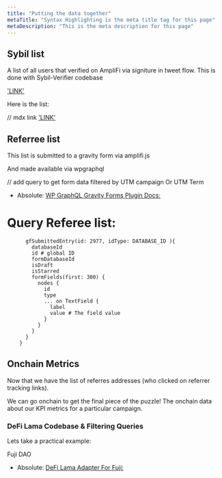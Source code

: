 ```yaml
---
title: "Putting the data together"
metaTitle: "Syntax Highlighting is the meta title tag for this page"
metaDescription: "This is the meta description for this page"
---
```


## Sybil list

A list of all users that verified on AmpliFi via signiture in tweet flow.
This is done with Sybil-Verifier codebase

['LINK'](https://github.com/CRE8RDAO/sybil-verifier-worker)




Here is the list:

// mdx link
['LINK'](https://github.com/CRE8RDAO/sybil-list/blob/master/verified.json)




## Referree list

This list is submitted to a gravity form via amplifi.js

And made available via wpgraphql

// add query to get form data filtered by UTM campaign Or UTM Term



* Absolute: [WP GraphQL Gravity Forms Plugin Docs:](https://github.com/harness-software/wp-graphql-gravity-forms)


 # Query Referee list:
          gfSubmittedEntry(id: 2977, idType: DATABASE_ID ){
            databaseId
            id # global ID
            formDatabaseId
            isDraft
            isStarred
            formFields(first: 300) {
              nodes {
                id
                type
                ... on TextField {
                  label
                  value # The field value
                }
              }
            }
          }
        }


## Onchain Metrics

Now that we have the list of referres addresses (who clicked on referrer tracking links).

We can go onchain to get the final piece of the puzzle! The onchain data about our KPI metrics for a particular campaign.

### DeFi Lama Codebase & Filtering Queries

Lets take a practical example:

Fuji DAO

* Absolute: [DeFi Lama Adapter For Fuji:](https://github.com/DefiLlama/DefiLlama-Adapters/blob/main/projects/fujidao/index.js)






